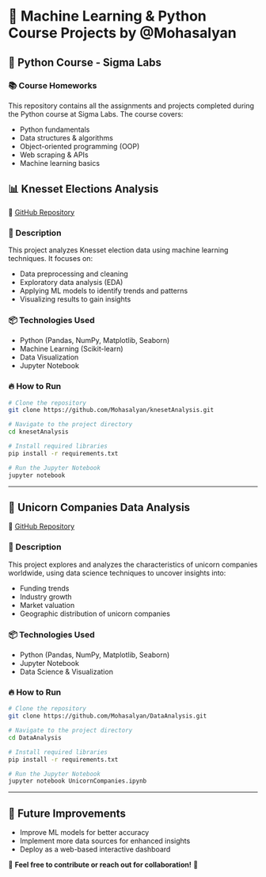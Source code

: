 # 🚀 Machine Learning & Python Course Projects by @Mohasalyan

## 🐍 Python Course - Sigma Labs

### 📚 Course Homeworks
This repository contains all the assignments and projects completed during the Python course at Sigma Labs. The course covers:
- Python fundamentals
- Data structures & algorithms
- Object-oriented programming (OOP)
- Web scraping & APIs
- Machine learning basics

## 📊 Knesset Elections Analysis
🔗 [GitHub Repository](https://github.com/Mohasalyan/knesetAnalysis)

### 📝 Description
This project analyzes Knesset election data using machine learning techniques. It focuses on:
- Data preprocessing and cleaning
- Exploratory data analysis (EDA)
- Applying ML models to identify trends and patterns
- Visualizing results to gain insights

### 📦 Technologies Used
- Python (Pandas, NumPy, Matplotlib, Seaborn)
- Machine Learning (Scikit-learn)
- Data Visualization
- Jupyter Notebook

### 🔥 How to Run
```bash
# Clone the repository
git clone https://github.com/Mohasalyan/knesetAnalysis.git

# Navigate to the project directory
cd knesetAnalysis

# Install required libraries
pip install -r requirements.txt

# Run the Jupyter Notebook
jupyter notebook
```

---

## 🦄 Unicorn Companies Data Analysis
🔗 [GitHub Repository](https://github.com/Mohasalyan/DataAnalysis/blob/main/UnicornCompanies.ipynb)

### 📝 Description
This project explores and analyzes the characteristics of unicorn companies worldwide, using data science techniques to uncover insights into:
- Funding trends
- Industry growth
- Market valuation
- Geographic distribution of unicorn companies

### 📦 Technologies Used
- Python (Pandas, NumPy, Matplotlib, Seaborn)
- Jupyter Notebook
- Data Science & Visualization

### 🔥 How to Run
```bash
# Clone the repository
git clone https://github.com/Mohasalyan/DataAnalysis.git

# Navigate to the project directory
cd DataAnalysis

# Install required libraries
pip install -r requirements.txt

# Run the Jupyter Notebook
jupyter notebook UnicornCompanies.ipynb
```

---

## 🎯 Future Improvements
- Improve ML models for better accuracy
- Implement more data sources for enhanced insights
- Deploy as a web-based interactive dashboard

📢 **Feel free to contribute or reach out for collaboration!** 🤝

